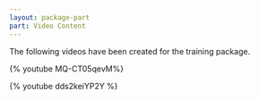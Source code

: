 ```yaml
---
layout: package-part
part: Video Content
---
```


The following videos have been created for the training package.

{% youtube MQ-CT05qevM%}

{% youtube dds2keiYP2Y %}

